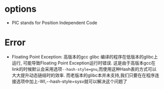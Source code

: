 # options
- PIC stands for Position Independent Code

# Error
- Floating Point Exception: 高版本的gcc glibc 编译的程序在低版本的glibc上运行, 可能导致Floating Point Exception运行时错误.
	这是由于高版本gcc在link的时候默认会采用选项`--hash-style=gnu`,而使用这种Hash表的方式可以大大提升动态链结时的效率.
	而老版本的glibc本并未支持,我们只要在在程序连接选项中加上-Wl,--hash-style=sysv就可以解决这个问题了

